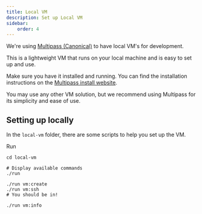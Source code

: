 ```yaml
---
title: Local VM
description: Set up Local VM
sidebar:
    order: 4
---
```


We're using [Multipass (Canonical)](https://canonical.com/multipass) to have local VM's for development. 

This is a lightweight VM that runs on your local machine and is easy to set up and use.

Make sure you have it installed and running. You can find the installation instructions on the [Multipass install website](https://canonical.com/multipass/install).

You may use any other VM solution, but we recommend using Multipass for its simplicity and ease of use.

## Setting up locally

In the `local-vm` folder, there are some scripts to help you set up the VM.

Run

```
cd local-vm

# Display available commands
./run

./run vm:create
./run vm:ssh
# You should be in!

./run vm:info
```

